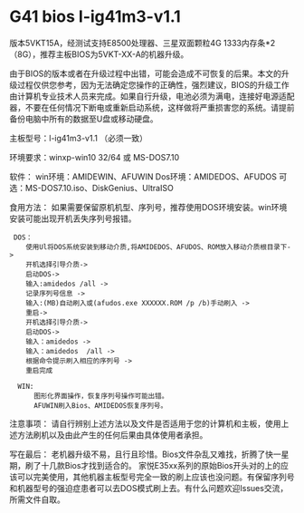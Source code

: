 # G41 bios l-ig41m3-v1.1
版本5VKT15A，经测试支持E8500处理器、三星双面颗粒4G 1333内存条*2（8G），推荐主板BIOS为5VKT-XX-A的机器升级。

由于BIOS的版本或者在升级过程中出错，可能会造成不可恢复的后果。本文的升级过程仅供您参考，因为无法确定您操作的正确性，强烈建议，BIOS的升级工作由计算机专业技术人员来完成。如果自行升级，电池必须为满电，连接好电源适配器，不要在任何情况下断电或重新启动系统，这样做将严重损害您的系统。请提前备份电脑中所有的数据至U盘或移动硬盘。

主板型号：l-ig41m3-v1.1 （必须一致）

环境要求：winxp-win10 32/64 或 MS-DOS7.10

软件：
     win环境：AMIDEWIN、AFUWIN
     Dos环境：AMIDEDOS、AFUDOS
     可选：MS-DOS7.10.iso、DiskGenius、UltraISO
     
 食用方法：
     如果需要保留原机机型、序列号，推荐使用DOS环境安装。win环境安装可能出现开机丢失序列号报错。
     
     DOS：
        使用Ul将DOS系统安装到移动介质,将AMIDEDOS、AFUDOS、ROM放入移动介质根目录下->
        开机选择引导介质->
        启动DOS->
        输入:amidedos /all ->
        记录序列号信息 ->
        输入:(MB)自动刷入或(afudos.exe XXXXXX.ROM /p /b)手动刷入 ->
        重启->
        开机选择引导介质->
        启动DOS->
        输入：amidedos ->
        输入：amidedos  /all ->
        根据命令提示刷入相应的序列号 ->
        重启完成
        
      WIN:
          图形化界面操作，恢复序列号操作可能出错。
          AFUWIN刷入Bios、AMIDEDOS恢复序列号。
  
  注意事项：
      请自行辨别上述方法以及文件是否适用于您的计算机和主板，使用上述方法刷机以及由此产生的任何后果由具体使用者承担。
  
  写在最后：
      老机器升级不易，且行且珍惜。Bios文件杂乱又难找，折腾了快一星期，刷了十几款Bios才找到适合的。 家悦E35xx系列的原始Bios开头对的上的应该可以完美使用，其他机器主板型号完全一致的刷上应该也没问题。有保留序列号和机器型号的强迫症患者可以去DOS模式刷上去。有什么问题欢迎Issues交流，所需文件自取。
  
        
